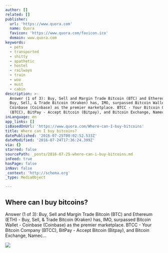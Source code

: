 ```yaml
---
author: []
related: []
publisher:
  url: 'https://www.quora.com'
  name: Quora
  favicon: 'https://www.quora.com/favicon.ico'
  domain: www.quora.com
keywords:
  - pets
  - transported
  - shitty
  - apathetic
  - hostel
  - railways
  - train
  - woo
  - must
  - cabin
description: >-
  Answer (1 of 3): Buy, Sell and Margin Trade Bitcoin (BTC) and Ethereum (ETH) -
  Buy, Sell, & Trade Bitcoin (Kraken) has, IMO, surpassed Bitcoin Wallet -
  Coinbase (Coinbase) as the premier marketplace. BTCC - Your Bitcoin Company
  (BTCC), BitPay - Accept Bitcoin (Bitpay), and Bitcoin Exchange, Namec...
inLanguage: en
app_links: []
isBasedOnUrl: 'https://www.quora.com/Where-can-I-buy-bitcoins'
title: Where can I buy bitcoins?
datePublished: '2016-07-25T00:02:52.533Z'
dateModified: '2016-07-24T17:36:24.399Z'
via: {}
starred: false
sourcePath: _posts/2016-07-25-where-can-i-buy-bitcoins.md
inFeed: true
hasPage: false
inNav: false
_context: 'http://schema.org'
_type: MediaObject

---
```

<article style=""><h1>Where can I buy bitcoins?</h1><p>Answer (1 of 3): Buy, Sell and Margin Trade Bitcoin (BTC) and Ethereum (ETH) - Buy, Sell, &amp; Trade Bitcoin (Kraken) has, IMO, surpassed Bitcoin Wallet - Coinbase (Coinbase) as the premier marketplace. BTCC - Your Bitcoin Company (BTCC), BitPay - Accept Bitcoin (Bitpay), and Bitcoin Exchange, Namec...</p><img src="https://qsf.ec.quoracdn.net/-images.new_grid.fb_share_default.pnge6dde9cfa6e03c43.png" /></article>